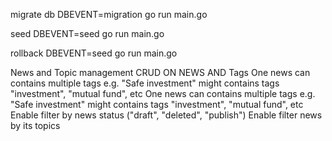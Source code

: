 migrate db
DBEVENT=migration go run main.go

seed
DBEVENT=seed go run main.go

rollback
DBEVENT=seed go run main.go

News and Topic management
CRUD ON NEWS AND Tags
One news can contains multiple tags e.g. "Safe investment" might contains tags
"investment", "mutual fund", etc
One news can contains multiple tags e.g. "Safe investment" might contains tags
"investment", "mutual fund", etc
Enable filter by news status ("draft", "deleted", "publish")
Enable filter news by its topics